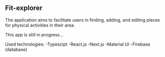 ## Fit-explorer
The application aims to facilitate users in finding, adding, and editing places for physical activities in their area.

This app is still in progress...

Used technologies:
-Typescipt
-React.js
-Next.js
-Material UI
-Firebase (database)
